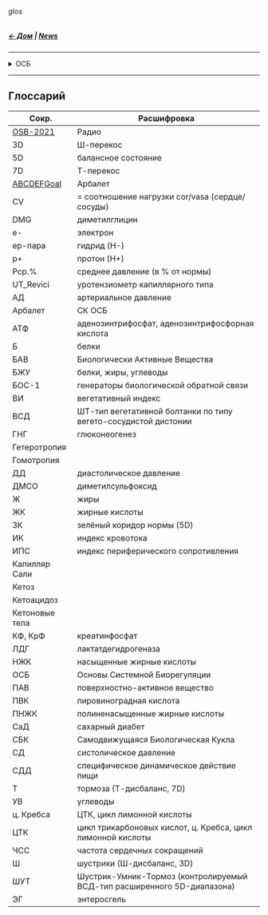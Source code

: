 ###### glos 
##### [← Дом](!0SB.md#osb)  | [News](News.md#news) 

***  

<details><summary> ОСБ </summary><blockquote>

<details><summary> Видео </summary><blockquote>

Об особенностях работы   

<!-- blank line -->
<figure class="video_container">
<iframe src="https://www.youtube.com/embed/WGZL00VWwgg" frameborder="0" allowfullscreen="true"> </iframe> 
</figure>
<!-- blank line -->    

Путеводитель ч. 1  

<!-- blank line -->
<figure class="video_container">
<iframe src="https://www.youtube.com/embed/VnH_kyIjy3c" frameborder="0"  allowfullscreen="true"> </iframe>
</figure>
<!-- blank line -->    

Путеводитель ч. 2  

<!-- blank line -->
<figure class="video_container">
<iframe src="https://www.youtube.com/embed/s6FsxhP06GM" frameborder="0"  allowfullscreen="true"> </iframe>
</figure>
<!-- blank line -->    

Путеводитель ч. 3  

<!-- blank line -->
<figure class="video_container">
<iframe src="https://www.youtube.com/embed/FMeccY1epsI" frameborder="0"  allowfullscreen="true"> </iframe>
</figure>
<!-- blank line -->

Путеводитель ч. 4  

<!-- blank line -->
<figure class="video_container">
<iframe src="https://www.youtube.com/embed/35fSdlJDTEc" frameborder="0"  allowfullscreen="true"> </iframe>
</figure>
<!-- blank line -->

Путеводитель ч. 5  

<!-- blank line -->
<figure class="video_container">
<iframe src="https://www.youtube.com/embed/FcOuHy2oL8E" frameborder="0"  allowfullscreen="true"> </iframe>
</figure>
<!-- blank line -->

Путеводитель ч. 6  

<!-- blank line -->
<figure class="video_container">
<iframe src="https://www.youtube.com/embed/ssBBC-uB5cI" frameborder="0"  allowfullscreen="true"> </iframe>
</figure>
<!-- blank line -->

Путеводитель ч. 7  

<!-- blank line -->
<figure class="video_container">
<iframe src="https://www.youtube.com/embed/p7acjlB1ip8" frameborder="0"  allowfullscreen="true"> </iframe>
</figure>
<!-- blank line -->  

Путеводитель ч. 8  

<!-- blank line -->
<figure class="video_container">
<iframe src="https://www.youtube.com/embed/wm_Gv--WHeg" frameborder="0"  allowfullscreen="true"> </iframe>
</figure>
<!-- blank line -->  

Путеводитель ч. 9  

<!-- blank line -->
<figure class="video_container">
<iframe src="https://www.youtube.com/embed/cwY-Vti1T20" frameborder="0"  allowfullscreen="true"> </iframe>
</figure>
<!-- blank line -->  

Путеводитель ч. 10  

<!-- blank line -->
<figure class="video_container">
<iframe src="https://www.youtube.com/embed/ts0m8t3_HDg" frameborder="0"  allowfullscreen="true"> </iframe>
</figure>
<!-- blank line -->  

Энергия, движение, здоровье  

<!-- blank line -->
<figure class="video_container">  
<iframe src="https://www.youtube.com/embed/Y9kZ3HNXxWo" frameborder="0" allowfullscreen="true"> </iframe>    
</figure>
<!-- blank line -->   

</blockquote></details>


<details><summary> Аудио </summary><blockquote>

ОСБ / ПУТЕВОДИТЕЛЬ  
<iframe width="100%" height="120" src="https://www.mixcloud.com/widget/iframe/?hide_cover=1&light=1&feed=%2FATalalakin%2F%D0%BE%D1%81%D0%B1-%D0%BF%D1%83%D1%82%D0%B5%D0%B2%D0%BE%D0%B4%D0%B8%D1%82%D0%B5%D0%BB%D1%8C%2F" frameborder="0" ></iframe>  

ОСБ / Аксиомы
<iframe width="100%" height="120" src="https://www.mixcloud.com/widget/iframe/?hide_cover=1&light=1&feed=%2FATalalakin%2F%D0%BE%D1%81%D0%B1-%D0%B0%D0%BA%D1%81%D0%B8%D0%BE%D0%BC%D1%8B%2F" frameborder="0" ></iframe>  

ОСБ / Зелёный коридор возможностей
<iframe width="100%" height="120" src="https://www.mixcloud.com/widget/iframe/?hide_cover=1&light=1&feed=%2FATalalakin%2F%D0%BE%D1%81%D0%B1-%D0%B7%D0%B5%D0%BB%D0%B5%D0%BD%D1%8B%D0%B9-%D0%BA%D0%BE%D1%80%D0%B8%D0%B4%D0%BE%D1%80-%D0%B2%D0%BE%D0%B7%D0%BC%D0%BE%D0%B6%D0%BD%D0%BE%D1%81%D1%82%D0%B5%D0%B9%2F" frameborder="0" ></iframe>

</blockquote></details>  
</blockquote></details>


***
## Глоссарий    

|  Сокр. | Расшифровка  |
| --- | --- |
[OSB-2021](OSB-2021.m3u8) | Радио
3D | Ш-перекос
5D | балансное состояние
7D | Т-перекос
[ABCDEFGoal](ABCDEFGoal.md) |  Арбалет
CV | = соотношение нагрузки cor/vasa (сердце/сосуды)
DMG | диметилглицин
е- | электрон
ep-пара | гидрид (H-)
p+ | протон (H+)
Pср.% | среднее давление (в % от нормы)
UT_Revici | уротензиометр капиллярного типа 
АД | артериальное давление
Арбалет | СК ОСБ
АТФ | аденозинтрифосфат, аденозинтрифосфорная кислота
Б | белки
БАВ | Биологически Активные Вещества  
БЖУ | белки, жиры, углеводы
БОС-1 | генераторы биологической обратной связи 
ВИ | вегетативный индекс
ВСД | ШТ-тип вегетативной болтанки по типу вегето-сосудистой дистонии
ГНГ | глюконеогенез
Гетеротропия |
Гомотропия |
ДД | диастолическое давление
ДМСО | диметилсульфоксид
Ж | жиры
ЖК | жирные кислоты
ЗК | зелёный коридор нормы (5D)
ИК | индекс кровотока
ИПС | индекс периферического сопротивления
Капилляр Сали |
Кетоз |
Кетоацидоз |
Кетоновые тела |
КФ, КрФ | креатинфосфат 
ЛДГ | лактатдегидрогеназа  
НЖК | насыщенные жирные кислоты
ОСБ | Основы Системной Биорегуляции
ПАВ | поверхностно-активное вещество
ПВК | пировиноградная кислота 
ПНЖК | полиненасыщенные жирные кислоты
СаД | сахарный диабет
СБК | Самодвижущаяся Биологическая Кукла
СД | систолическое давление
СДД | специфическое динамическое действие пищи
Т | тормоза (Т-дисбаланс, 7D)
УВ | углеводы
ц. Кребса | ЦТК, цикл лимонной кислоты
ЦТК | цикл трикарбоновых кислот, ц. Кребса, цикл лимонной кислоты
ЧСС | частота сердечных сокращений
Ш | шустрики (Ш-дисбаланс, 3D)
ШУТ | Шустрик-Умник-Тормоз (контролируемый ВСД-тип расширенного 5D-диапазона)
ЭГ | энтеросгель
